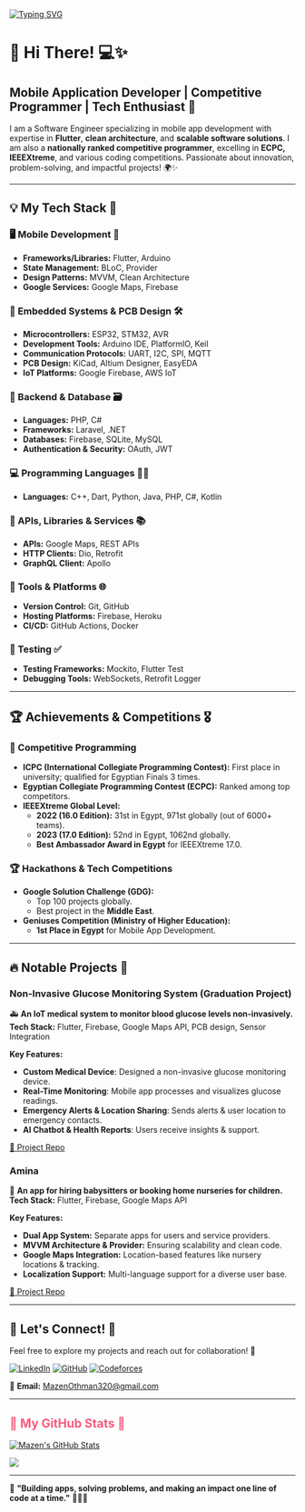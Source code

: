 <div style="width: 100%;">
  <a href="https://github.com/MazenOthman32">
    <a href="https://git.io/typing-svg"><img src="https://readme-typing-svg.demolab.com?font=Madimi+One&size=35&duration=2500&color=37629F&center=true&vCenter=true&multiline=true&random=false&width=800&height=150&lines=Hi+There+..+%F0%9F%91%8B+;I+am+Mazen+Othman;Mobile+App+Developer" alt="Typing SVG" /></a>
  </a>
</div>

<!-- Introduction -->

# 👋 Hi There! 💻✨

## Mobile Application Developer | Competitive Programmer | Tech Enthusiast 🚀

I am a Software Engineer specializing in mobile app development with expertise in **Flutter**, **clean architecture**, and **scalable software solutions**. I am also a **nationally ranked competitive programmer**, excelling in **ECPC, IEEEXtreme**, and various coding competitions. Passionate about innovation, problem-solving, and impactful projects! 🌍✨

---

## 💡 My Tech Stack 🌟

### 🖥️ Mobile Development 🎨

- **Frameworks/Libraries:** Flutter, Arduino
- **State Management:** BLoC, Provider
- **Design Patterns:** MVVM, Clean Architecture
- **Google Services:** Google Maps, Firebase

### 🔧 Embedded Systems & PCB Design 🛠️  
- **Microcontrollers:** ESP32, STM32, AVR  
- **Development Tools:** Arduino IDE, PlatformIO, Keil  
- **Communication Protocols:** UART, I2C, SPI, MQTT  
- **PCB Design:** KiCad, Altium Designer, EasyEDA  
- **IoT Platforms:** Google Firebase, AWS IoT

### 🍑 Backend & Database 🗃️

- **Languages:** PHP, C#
- **Frameworks:** Laravel, .NET
- **Databases:** Firebase, SQLite, MySQL
- **Authentication & Security:** OAuth, JWT

### 💻 Programming Languages 👨‍💻

- **Languages:** C++, Dart, Python, Java, PHP, C#, Kotlin

### 📡 APIs, Libraries & Services 📚

- **APIs:** Google Maps, REST APIs
- **HTTP Clients:** Dio, Retrofit
- **GraphQL Client:** Apollo

### 🚀 Tools & Platforms 🌐

- **Version Control:** Git, GitHub
- **Hosting Platforms:** Firebase, Heroku
- **CI/CD:** GitHub Actions, Docker

### 🧪 Testing ✅

- **Testing Frameworks:** Mockito, Flutter Test
- **Debugging Tools:** WebSockets, Retrofit Logger

---

## 🏆 Achievements & Competitions 🎖️

### **🏅 Competitive Programming**
- **ICPC (International Collegiate Programming Contest):** First place in university; qualified for Egyptian Finals 3 times.
- **Egyptian Collegiate Programming Contest (ECPC):** Ranked among top competitors.
- **IEEEXtreme Global Level:**  
  - **2022 (16.0 Edition):** 31st in Egypt, 971st globally (out of 6000+ teams).  
  - **2023 (17.0 Edition):** 52nd in Egypt, 1062nd globally.  
  - **Best Ambassador Award in Egypt** for IEEEXtreme 17.0.

### **🏆 Hackathons & Tech Competitions**
- **Google Solution Challenge (GDG):**  
  - Top 100 projects globally.  
  - Best project in the **Middle East**.
- **Geniuses Competition (Ministry of Higher Education):**  
  - **1st Place in Egypt** for Mobile App Development.

---

## 🔥 Notable Projects 📱

### **Non-Invasive Glucose Monitoring System (Graduation Project)**
🚑 **An IoT medical system to monitor blood glucose levels non-invasively.**  
**Tech Stack:** Flutter, Firebase, Google Maps API, PCB design, Sensor Integration  

**Key Features:**
- **Custom Medical Device**: Designed a non-invasive glucose monitoring device.
- **Real-Time Monitoring**: Mobile app processes and visualizes glucose readings.
- **Emergency Alerts & Location Sharing**: Sends alerts & user location to emergency contacts.
- **AI Chatbot & Health Reports**: Users receive insights & support.

[🔗 Project Repo](https://github.com/MazenOthman32/Glucor)

### **Amina**
🍼 **An app for hiring babysitters or booking home nurseries for children.**  
**Tech Stack:** Flutter, Firebase, Google Maps API  

**Key Features:**
- **Dual App System:** Separate apps for users and service providers.
- **MVVM Architecture & Provider:** Ensuring scalability and clean code.
- **Google Maps Integration:** Location-based features like nursery locations & tracking.
- **Localization Support:** Multi-language support for a diverse user base.

[🔗 Project Repo](https://github.com/MazenOthman32/Aminah)

---

## 📱 Let's Connect! 💬

Feel free to explore my projects and reach out for collaboration! 🚀

[![LinkedIn](https://img.shields.io/badge/LinkedIn-Profile-blue?logo=linkedin)](https://www.linkedin.com/in/mazen-othman32/)
[![GitHub](https://img.shields.io/badge/GitHub-Profile-black?logo=github)](https://github.com/MazenOthman32)
[![Codeforces](https://img.shields.io/badge/Codeforces-Profile-orange?logo=codeforces)](https://codeforces.com/profile/Mazen_Othman)

📩 **Email:** [MazenOthman320@gmail.com](mailto:MazenOthman320@gmail.com)

---

<!-- GitHub stats -->

<h2 style="color:#f75c7e">🐙 My GitHub Stats 🐙</h2>

<a href="https://github.com/MazenOthman32">
  <img src="https://github-readme-stats.vercel.app/api?username=MazenOthman32&show_icons=true&theme=radical" alt="Mazen's GitHub Stats">
</a>

![](https://github-readme-stats.vercel.app/api/top-langs/?username=MazenOthman32&theme=dark&hide_border=false&include_all_commits=false&count_private=false&layout=compact)

---

🚀 **"Building apps, solving problems, and making an impact one line of code at a time."** 👨‍💻🔥
